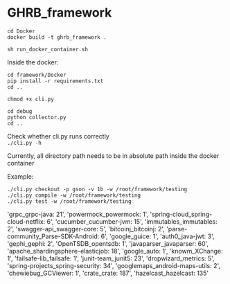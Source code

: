 # GHRB_framework
```
cd Docker
docker build -t ghrb_framework .
```
```
sh run_docker_container.sh
```

Inside the docker:

```
cd framework/Docker
pip install -r requirements.txt  
cd ..
```

```
chmod +x cli.py

cd debug
python collector.py
cd ..
```

Check whether cli.py runs correctly  
`./cli.py -h`  

Currently, all directory path needs to be in absolute path inside the docker container  

Example:  

```
./cli.py checkout -p gson -v 1b -w /root/framework/testing
./cli.py compile -w /root/framework/testing
./cli.py test -w /root/framework/testing
```

'grpc_grpc-java: 21', 'powermock_powermock: 1', 'spring-cloud_spring-cloud-netflix: 6', 'cucumber_cucumber-jvm: 15', 'immutables_immutables: 2', 'swagger-api_swagger-core: 5', 'bitcoinj_bitcoinj: 2', 'parse-community_Parse-SDK-Android: 6', 'google_guice: 1', 'auth0_java-jwt: 3', 'gephi_gephi: 2', 'OpenTSDB_opentsdb: 1', 'javaparser_javaparser: 60', 'apache_shardingsphere-elasticjob: 18', 'google_auto: 1', 'knowm_XChange: 1', 'failsafe-lib_failsafe: 1', 'junit-team_junit5: 23', 'dropwizard_metrics: 5', 'spring-projects_spring-security: 34', 'googlemaps_android-maps-utils: 2', 'chewiebug_GCViewer: 1', 'crate_crate: 187', 'hazelcast_hazelcast: 135'